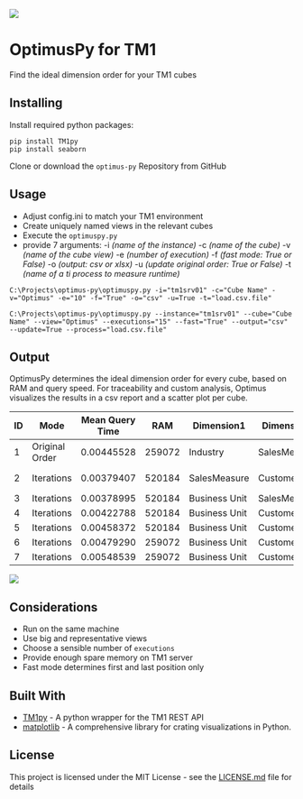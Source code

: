 
![](https://github.com/cubewise-code/optimus-py/blob/master/images/logo.png)

# OptimusPy for TM1

Find the ideal dimension order for your TM1 cubes

## Installing

Install required python packages:
```
pip install TM1py
pip install seaborn
```

Clone or download the `optimus-py` Repository from GitHub


## Usage

* Adjust config.ini to match your TM1 environment
* Create uniquely named views in the relevant cubes
* Execute the `optimuspy.py` 
* provide 7 arguments: 
    -i _(name of the instance)_ 
    -c _(name of the cube)_ 
    -v _(name of the cube view)_ 
    -e _(number of execution)_ 
    -f _(fast mode: True or False)_
    -o _(output: csv or xlsx)_ 
    -u _(update original order: True or False)_
    -t _(name of a ti process to measure runtime)_

```
C:\Projects\optimus-py\optimuspy.py -i="tm1srv01" -c="Cube Name" -v="Optimus" -e="10" -f="True" -o="csv" -u=True -t="load.csv.file"
```

```
C:\Projects\optimus-py\optimuspy.py --instance="tm1srv01" --cube="Cube Name" --view="Optimus" --executions="15" --fast="True" --output="csv" --update=True --process="load.csv.file"
```

## Output

OptimusPy determines the ideal dimension order for every cube, based on RAM and query speed.
For traceability and custom analysis, Optimus visualizes the results in a csv report and a scatter plot per cube.


|ID |Mode          |Mean Query Time|RAM   |Dimension1   |Dimension2  |Dimension3  |Dimension4  |Dimension5   |Dimension6  |Dimension7|Dimension8|Dimension9   |
|---|--------------|---------------|------|-------------|------------|------------|------------|-------------|------------|----------|----------|-------------|
|1  |Original Order|0.00445528     |259072|Industry     |SalesMeasure|Product     |Executive   |Business Unit|Customer    |Version   |State     |Time         |
|2  |Iterations    |0.00379407     |520184|SalesMeasure |Customer    |Executive   |Industry    |Product      |State       |Time      |Version   |Business Unit|
|3  |Iterations    |0.00378995     |520184|Business Unit|SalesMeasure|Executive   |Industry    |Product      |State       |Time      |Version   |Customer     |
|4  |Iterations    |0.00422788     |520184|Business Unit|Customer    |SalesMeasure|Industry    |Product      |State       |Time      |Version   |Executive    |
|5  |Iterations    |0.00458372     |520184|Business Unit|Customer    |Executive   |SalesMeasure|Product      |State       |Time      |Version   |Industry     |
|6  |Iterations    |0.00479290     |259072|Business Unit|Customer    |Executive   |Industry    |SalesMeasure |State       |Time      |Version   |Product      |
|7  |Iterations    |0.00548539     |259072|Business Unit|Customer    |Executive   |Industry    |Product      |SalesMeasure|Time      |Version   |State        |

![](https://github.com/cubewise-code/optimus-py/blob/master/images/scatter_plot.png)

## Considerations
- Run on the same machine
- Use big and representative views 
- Choose a sensible number of `executions`
- Provide enough spare memory on TM1 server
- Fast mode determines first and last position only

## Built With

* [TM1py](https://github.com/cubewise-code/TM1py) - A python wrapper for the TM1 REST API
* [matplotlib](https://github.com/matplotlib/matplotlib) - A comprehensive library for crating visualizations in Python.


## License

This project is licensed under the MIT License - see the [LICENSE.md](LICENSE.md) file for details
